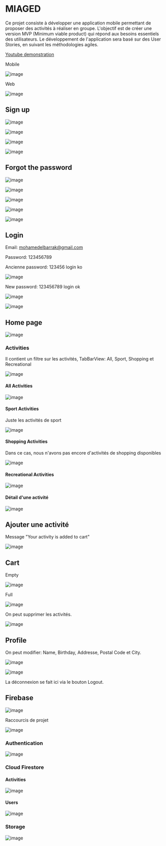 # MIAGED

Ce projet consiste à développer une application mobile permettant de proposer des activités à réaliser en groupe. L'objectif est de créer une version MVP (Minimum viable product) qui répond aux besoins essentiels des utilisateurs. Le développement de l'application sera basé sur des User Stories, en suivant les méthodologies agiles.

[Youtube demonstration](https://youtu.be/u4ycPElv8BI)


Mobile

![image](https://github.com/mohamedelbarrak/flutter_activities/assets/66890099/25853ea1-b52e-4012-af8e-76e84446e95e)

Web

![image](https://github.com/mohamedelbarrak/flutter_activities/assets/66890099/f9dc73c6-371d-4c88-8aa1-68a4cdc58181)


## Sign up

![image](https://github.com/mohamedelbarrak/flutter_activities/assets/66890099/2c3107e3-ebcc-4a6a-b63e-f2f618f1857a)

![image](https://github.com/mohamedelbarrak/flutter_activities/assets/66890099/a45c5668-7299-4131-ad38-5f4aab271f49)

![image](https://github.com/mohamedelbarrak/flutter_activities/assets/66890099/7a9e6214-eb0f-4583-8c7e-d60810c17e0a)

![image](https://github.com/mohamedelbarrak/flutter_activities/assets/66890099/7c75e1c2-51a6-4ee0-920a-7af8e87ab642)



## Forgot the password

![image](https://github.com/mohamedelbarrak/flutter_activities/assets/66890099/f5b4a0e3-a5d5-4b3a-af32-d6983d2d798d)

![image](https://github.com/mohamedelbarrak/flutter_activities/assets/66890099/19b0325b-c380-4d4f-80d1-aab787576692)

![image](https://github.com/mohamedelbarrak/flutter_activities/assets/66890099/0aab1546-cd58-481b-b2e3-65ee9bb24c5c)

![image](https://github.com/mohamedelbarrak/flutter_activities/assets/66890099/941ceb0f-8aa6-4064-89b6-615a6f0a34dd)

![image](https://github.com/mohamedelbarrak/flutter_activities/assets/66890099/bdbf682b-4345-411e-9654-28e513761173)


## Login

Email: mohamedelbarrak@gmail.com

Password: 123456789


Ancienne password: 123456 login ko

![image](https://github.com/mohamedelbarrak/flutter_activities/assets/66890099/11ad053b-9fd5-4c2f-a26f-de8c3ee31f0b)

New password: 123456789 login ok

![image](https://github.com/mohamedelbarrak/flutter_activities/assets/66890099/91d3184f-19d5-4f71-971f-9b5bc641a91a)

![image](https://github.com/mohamedelbarrak/flutter_activities/assets/66890099/fd26c6d6-0604-4cff-b37b-92f88cb817e4)

## Home page

![image](https://github.com/mohamedelbarrak/flutter_activities/assets/66890099/1904f164-a0f4-4ca1-af8c-4ce5d043d481)

### Activities

Il contient un filtre sur les activités, TabBarView: All, Sport, Shopping et Recreational

![image](https://github.com/mohamedelbarrak/flutter_activities/assets/66890099/82ca0466-49ea-430b-9015-afa2727d51ef)

#### All Activities

![image](https://github.com/mohamedelbarrak/flutter_activities/assets/66890099/82ca0466-49ea-430b-9015-afa2727d51ef)

#### Sport Activities

Juste les activités de sport

![image](https://github.com/mohamedelbarrak/flutter_activities/assets/66890099/bc43ff4b-37fb-4cf9-b0c1-3b1cfaa9abb2)

#### Shopping Activities

Dans ce cas, nous n'avons pas encore d'activités de shopping disponibles

![image](https://github.com/mohamedelbarrak/flutter_activities/assets/66890099/5b9ff442-135e-42e8-b27e-b283269c8863)

#### Recreational Activities

![image](https://github.com/mohamedelbarrak/flutter_activities/assets/66890099/7183c51b-6cd4-4f4a-9fa8-3fd3bef78162)

#### Détail d'une activité

![image](https://github.com/mohamedelbarrak/flutter_activities/assets/66890099/3f17faa1-2100-4fd4-af7b-4977e7348af5)

## Ajouter une activité

Message "Your activity is added to cart"

![image](https://github.com/mohamedelbarrak/flutter_activities/assets/66890099/6fb9d9f5-e1cb-4752-9047-3b2bd7f6a1ac)


## Cart

Empty

![image](https://github.com/mohamedelbarrak/flutter_activities/assets/66890099/114da3b2-3014-457c-93a6-8c757e928953)

Full

![image](https://github.com/mohamedelbarrak/flutter_activities/assets/66890099/6aa8febf-717a-4995-b6d8-20c4c0b0e570)

On peut supprimer les activités.

![image](https://github.com/mohamedelbarrak/flutter_activities/assets/66890099/81ecc5b6-64e1-4805-b993-0a0d8183489c)

## Profile

On peut modifier: Name, Birthday, Addresse, Postal Code et City.

![image](https://github.com/mohamedelbarrak/flutter_activities/assets/66890099/88e6eb1a-24ed-43e4-8a07-fd2e9836727f)

![image](https://github.com/mohamedelbarrak/flutter_activities/assets/66890099/2e2b8b34-630a-45c4-a287-00ec259afaeb)

La déconnexion se fait ici via le bouton Logout.

## Firebase

![image](https://github.com/mohamedelbarrak/flutter_activities/assets/66890099/29f84624-5e41-44a6-ac28-82970b608abf)

Raccourcis de projet

![image](https://github.com/mohamedelbarrak/flutter_activities/assets/66890099/b2df2452-f154-4534-9e13-4a47c6a75e75)

### Authentication

![image](https://github.com/mohamedelbarrak/flutter_activities/assets/66890099/47456bc3-fb57-4ca3-902d-98b5c2d16297)

### Cloud Firestore

#### Activities

![image](https://github.com/mohamedelbarrak/flutter_activities/assets/66890099/35267c14-7607-43c6-8b48-121a1c24e25b)

#### Users

![image](https://github.com/mohamedelbarrak/flutter_activities/assets/66890099/f26d2332-77e2-4423-814d-47f7b2bdcb1a)

### Storage

![image](https://github.com/mohamedelbarrak/flutter_activities/assets/66890099/c1b0a620-78d2-4c4c-922a-1145b2d66be2)
